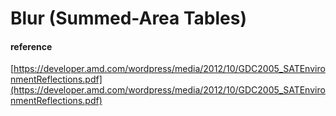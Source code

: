 # Blur (Summed-Area Tables)

#### reference

[https://developer.amd.com/wordpress/media/2012/10/GDC2005_SATEnvironmentReflections.pdf](https://developer.amd.com/wordpress/media/2012/10/GDC2005_SATEnvironmentReflections.pdf)
